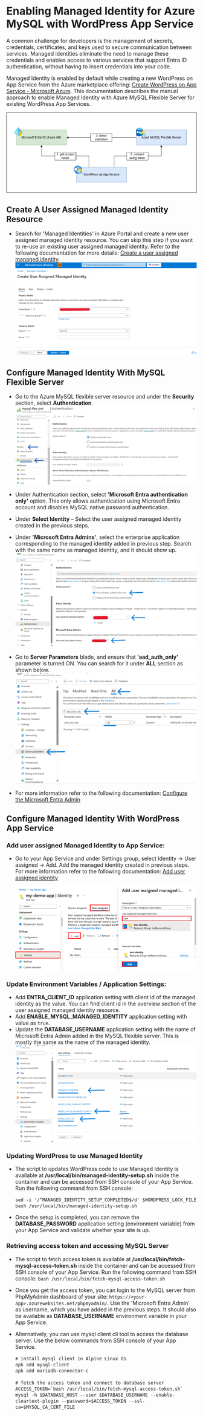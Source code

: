 # Enabling Managed Identity for Azure MySQL with WordPress App Service

A common challenge for developers is the management of secrets, credentials, certificates, and keys used to secure communication between services. Managed identities eliminate the need to manage these credentials and enables access to various services that support Entra ID authentication, without having to insert credentials into your code.

Managed Identity is enabled by default while creating a new WordPress on App Service from the Azure marketplace offering: [Create WordPress on App Service - Microsoft Azure](https://portal.azure.com/#create/WordPress.WordPress). This documentation describes the manual approach to enable Managed Identity with Azure MySQL Flexible Server for existing WordPress App Services.

![Managed Identity flow with Azure MySql](./media/managed_identity/managed_identity_flow_mysql.png)

## Create A User Assigned Managed Identity Resource
- Search for 'Managed Identities' in Azure Portal and create a new user assigned managed identity resource. You can skip this step if you want to re-use an existing user assigned managed identity. Refer to the following documentation for more details: [Create a user assigned managed identity](https://learn.microsoft.com/en-us/entra/identity/managed-identities-azure-resources/how-manage-user-assigned-managed-identities?pivots=identity-mi-methods-azp#create-a-user-assigned-managed-identity).
    ![Create User Assigned Managed Identity](./media/managed_identity/create-user-assigned-managed-identity-portal.png)

## Configure Managed Identity With MySQL Flexible Server 

- Go to the Azure MySQL flexible server resource and under the **Security** section, select **Authentication**.
![Azure AD Configuration with MySQL - 1](./media/managed_identity/azure-ad-configuration-mysql-1.jpg)

- Under Authentication section, select **'Microsoft Entra authentication only'** option. This only allows authentication using Microsoft Entra account and disables MySQL native password authentication.
- Under **Select Identity** – Select the user assigned managed identity created in the previous steps. 
- Under **'Microsoft Entra Admins'**, select the enterprise application corresponding to the managed identity added in previous step. Search with the same name as managed identity, and it should show up. 
![Azure AD Configuration with MySQL - 2](./media/managed_identity/azure-ad-configuration-mysql-2.png)

- Go to **Server Parameters** blade, and ensure that **'aad_auth_only'** parameter is turned ON. You can search for it under **ALL** section as shown below.
![Azure AD Configuration with MySQL - 3](./media/managed_identity/azure-ad-configuration-mysql-3.png)
- For more information refer to the following documentation: [Configure the Microsoft Entra Admin](https://learn.microsoft.com/en-us/azure/mysql/flexible-server/how-to-azure-ad#configure-the-microsoft-entra-admin)


## Configure Managed Identity With WordPress App Service 

### Add user assigned Managed Identity to App Service:

- Go to your App Service and under Settings group, select Identity -> User assigned -> Add. Add the managed identity created in previous steps. For more information refer to the following documentation: [Add user assigned identity](https://learn.microsoft.com/en-us/azure/app-service/overview-managed-identity?tabs=portal%2Chttp#add-a-user-assigned-identity)

    ![Integrate User Assigned Managed Identity with App Service](./media/managed_identity/user-assigned-managed-identity-in-azure-portal.png)

### Update Environment Variables / Application Settings:
- Add **ENTRA_CLIENT_ID** application setting with client id of the managed identity as the value. You can find client id in the overview section of the user assigned managed identity resource.  
- Add **ENABLE_MYSQL_MANAGED_IDENTITY** application setting with value as `true`.
- Update the **DATABASE_USERNAME** application setting with the name of Microsoft Entra Admin added in the MySQL flexible server. This is mostly the same as the name of the managed identity.
![Update Application Settings with App Service](./media/managed_identity/azure-ad-update_application_setting.png)


### Updating WordPress to use Managed Identity
- The script to updates WordPress code to use Managed Identity is available at **/usr/local/bin/managed-identity-setup.sh** inside the container and can be accessed from SSH console of your App Service. Run the following command from SSH console:
    ```
    sed -i '/^MANAGED_IDENTITY_SETUP_COMPLETED$/d' $WORDPRESS_LOCK_FILE
    bash /usr/local/bin/managed-identity-setup.sh
    ```
- Once the setup is completed, you can remove the **DATABASE_PASSWORD** application setting (environment variable) from your App Service and validate whether your site is up.

### Retrieving access token and accessing MySQL Server
- The script to fetch access token is available at **/usr/local/bin/fetch-mysql-access-token.sh** inside the container and can be accessed from SSH console of your App Service. Run the following command from SSH console: `bash /usr/local/bin/fetch-mysql-access-token.sh`
- Once you get the access token, you can login to the MySQL server from PhpMyAdmin dashboard of your site: `https://<your-app>.azurewebsites.net/phpmyadmin/`. Use the 'Microsoft Entra Admin' as username, which you have added in the previous steps. It should also be available as **DATABASE_USERNAME** environment variable in your App Service.
- Alternatively, you can use mysql client cli tool to access the database server. Use the below commands from SSH console of your App Service.

    ```
    # install mysql client in Alpine Linux OS
    apk add mysql-client
    apk add mariadb-connector-c

    # fetch the access token and connect to database server
    ACCESS_TOKEN=`bash /usr/local/bin/fetch-mysql-access-token.sh`
    mysql -h $DATABASE_HOST --user $DATABASE_USERNAME --enable-cleartext-plugin --password=$ACCESS_TOKEN --ssl-ca=$MYSQL_CA_CERT_FILE
    ```    